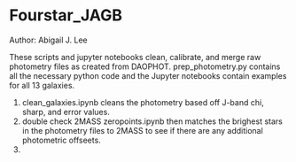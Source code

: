 # Fourstar_JAGB

Author: Abigail J. Lee

These scripts and jupyter notebooks clean, calibrate, and merge raw photometry files as created from DAOPHOT. prep_photometry.py contains all the necessary python code and the Jupyter notebooks contain examples for all 13 galaxies. 

1. clean_galaxies.ipynb cleans the photometry based off J-band chi, sharp, and error values. 
2. double check 2MASS zeropoints.ipynb then matches the brighest stars in the photometry files to 2MASS to see if there are any additional photometric offseets. 
3. 
